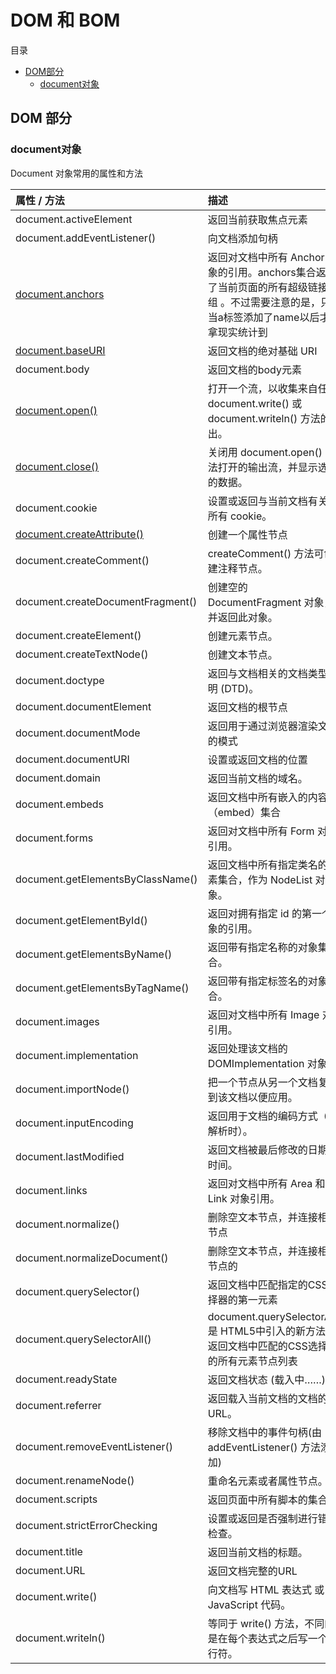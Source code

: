 # DOM 和 BOM

目录              
- [DOM部分](#dom)             
    - [document对象](#dom-class01)                


## <p id='dom'>DOM 部分</p>

### <p id='dom-class01'>document对象</p>                  
Document 对象常用的属性和方法            

|属性 / 方法|描述|                                    
|:-|:-|             
|document.activeElement	|返回当前获取焦点元素|                    
|document.addEventListener()|向文档添加句柄|               	
|[document.anchors](./dom/01、document对象/01、anchors.html)|返回对文档中所有 Anchor 对象的引用。anchors集合返回了当前页面的所有超级链接数组 。不过需要注意的是，只有当a标签添加了name以后才能拿现实统计到|                               
|[document.baseURI](./dom/01、document对象/02、baseURI.html)	|返回文档的绝对基础 URI|
document.body|	返回文档的body元素
[document.open()](./dom/01、document对象/03、open和close.html)|	打开一个流，以收集来自任何 document.write() 或 document.writeln() 方法的输出。
[document.close()](./dom/01、document对象/03、open和close.html)|	关闭用 document.open() 方法打开的输出流，并显示选定的数据。
document.cookie|	设置或返回与当前文档有关的所有 cookie。
[document.createAttribute()](./dom/01、document对象/04、createAttribute.html)|	创建一个属性节点
document.createComment()|	createComment() 方法可创建注释节点。
document.createDocumentFragment()|	创建空的 DocumentFragment 对象，并返回此对象。
document.createElement()|	创建元素节点。
document.createTextNode()|	创建文本节点。
document.doctype|	返回与文档相关的文档类型声明 (DTD)。
document.documentElement|	返回文档的根节点
document.documentMode|	返回用于通过浏览器渲染文档的模式
document.documentURI|	设置或返回文档的位置
document.domain|	返回当前文档的域名。
document.embeds|	返回文档中所有嵌入的内容（embed）集合
document.forms|	返回对文档中所有 Form 对象引用。
document.getElementsByClassName()|	返回文档中所有指定类名的元素集合，作为 NodeList 对象。
document.getElementById()|	返回对拥有指定 id 的第一个对象的引用。
document.getElementsByName()|	返回带有指定名称的对象集合。
document.getElementsByTagName()|	返回带有指定标签名的对象集合。
document.images|	返回对文档中所有 Image 对象引用。
document.implementation|	返回处理该文档的 DOMImplementation 对象。
document.importNode()|	把一个节点从另一个文档复制到该文档以便应用。
document.inputEncoding|	返回用于文档的编码方式（在解析时）。
document.lastModified|	返回文档被最后修改的日期和时间。
document.links|	返回对文档中所有 Area 和 Link 对象引用。
document.normalize()|	删除空文本节点，并连接相邻节点
document.normalizeDocument()|	删除空文本节点，并连接相邻节点的
document.querySelector()|	返回文档中匹配指定的CSS选择器的第一元素
document.querySelectorAll()|	document.querySelectorAll() 是 HTML5中引入的新方法，返回文档中匹配的CSS选择器的所有元素节点列表
document.readyState|	返回文档状态 (载入中……)
document.referrer|	返回载入当前文档的文档的 URL。
document.removeEventListener()|	移除文档中的事件句柄(由 addEventListener() 方法添加)
document.renameNode()|	重命名元素或者属性节点。
document.scripts|	返回页面中所有脚本的集合。
document.strictErrorChecking|	设置或返回是否强制进行错误检查。
document.title|	返回当前文档的标题。
document.URL|	返回文档完整的URL
document.write()|	向文档写 HTML 表达式 或 JavaScript 代码。
document.writeln()|	等同于 write() 方法，不同的是在每个表达式之后写一个换行符。
